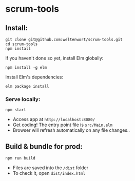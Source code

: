 # scrum-tools

## Install:
```
git clone git@github.com:weltenwort/scrum-tools.git
cd scrum-tools
npm install
```

If you haven't done so yet, install Elm globally:
```
npm install -g elm
```

Install Elm's dependencies:
```
elm package install
```

### Serve locally:
```
npm start
```
* Access app at `http://localhost:8080/`
* Get coding! The entry point file is `src/Main.elm` 
* Browser will refresh automatically on any file changes..


## Build & bundle for prod:
```
npm run build
```

* Files are saved into the `/dist` folder
* To check it, open `dist/index.html`

